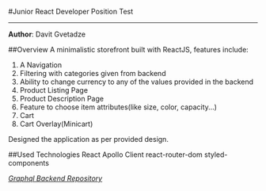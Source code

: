 #Junior React Developer Position Test

---

**Author**: Davit Gvetadze

##Overview
A minimalistic storefront built with ReactJS, features include:
1. A Navigation
2. Filtering with categories given from backend
3. Ability to change currency to any of the values provided in the backend
4. Product Listing Page
5. Product Description Page
6. Feature to choose item attributes(like size, color, capacity...)
7. Cart
8. Cart Overlay(Minicart)

Designed the application as per provided design.


##Used Technologies
    React
    Apollo Client
    react-router-dom
    styled-components

[*Graphql Backend Repository*](https://github.com/scandiweb/junior-react-endpoint)
